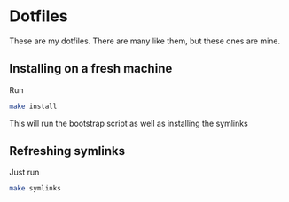 # Dotfiles
These are my dotfiles. There are many like them, but these ones are mine.

## Installing on a fresh machine

Run

```bash
make install
```

This will run the bootstrap script as well as installing the symlinks

## Refreshing symlinks

Just run

```bash
make symlinks
```
